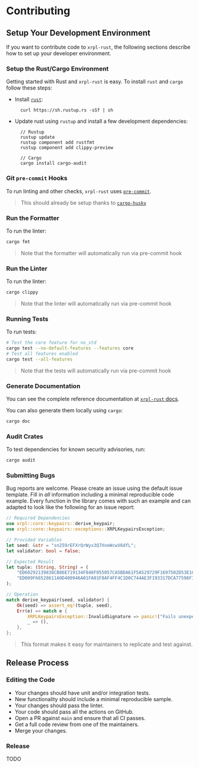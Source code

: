 # Contributing

## Setup Your Development Environment

If you want to contribute code to `xrpl-rust`, the following sections describe 
how to set up your developer environment.

### Setup the Rust/Cargo Environment

Getting started with Rust and `xrpl-rust` is easy. To install `rust` and 
`cargo` follow these steps:

* Install [`rust`](https://doc.rust-lang.org/cargo/getting-started/installation.html):

        curl https://sh.rustup.rs -sSf | sh

* Update rust using `rustup` and install a few development dependencies:

        // Rustup
        rustup update
        rustup component add rustfmt
        rustup component add clippy-preview

        // Cargo
        cargo install cargo-audit

### Git `pre-commit` Hooks

To run linting and other checks, `xrpl-rust` uses 
[`pre-commit`](https://pre-commit.com/).

> This should already be setup thanks to 
[`cargo-husky`](https://github.com/rhysd/cargo-husky)

### Run the Formatter

To run the linter:

```bash
cargo fmt
```

> Note that the formatter will automatically run via pre-commit hook

### Run the Linter

To run the linter:

```bash
cargo clippy
```

> Note that the linter will automatically run via pre-commit hook

### Running Tests

To run tests:

```bash
# Test the core feature for no_std
cargo test --no-default-features --features core
# Test all features enabled
cargo test --all-features
```

> Note that the tests will automatically run via pre-commit hook

### Generate Documentation

You can see the complete reference documentation at 
[`xrpl-rust` docs](https://docs.rs/xrpl). 

You can also generate them locally using `cargo`:

```bash
cargo doc
```

### Audit Crates

To test dependencies for known security advisories, run:

```bash
cargo audit
```

### Submitting Bugs

Bug reports are welcome. Please create an issue using the default issue
template. Fill in *all* information including a minimal reproducible 
code example. Every function in the library comes with such an example
and can adapted to look like the following for an issue report:

```rust
// Required Dependencies
use xrpl::core::keypairs::derive_keypair;
use xrpl::core::keypairs::exceptions::XRPLKeypairsException;

// Provided Variables
let seed: &str = "sn259rEFXrQrWyx3Q7XneWcwV6dfL";
let validator: bool = false;

// Expected Result
let tuple: (String, String) = (
    "ED60292139838CB86E719134F848F055057CA5BDA61F5A529729F1697502D53E1C".into(),
    "ED009F66528611A0D400946A01FA01F8AF4FF4C1D0C744AE3F193317DCA77598F1".into(),
);

// Operation
match derive_keypair(seed, validator) {
    Ok(seed) => assert_eq!(tuple, seed),
    Err(e) => match e {
        XRPLKeypairsException::InvalidSignature => panic!("Fails unexpectedly"),
        _ => (),
    },
};
```
> This format makes it easy for maintainers to replicate and test against.

## Release Process

### Editing the Code

* Your changes should have unit and/or integration tests.
* New functionality should include a minimal reproducible sample.
* Your changes should pass the linter.
* Your code should pass all the actions on GitHub.
* Open a PR against `main` and ensure that all CI passes.
* Get a full code review from one of the maintainers.
* Merge your changes.

### Release

TODO
